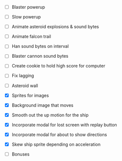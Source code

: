 - [ ] Blaster powerup
- [ ] Slow powerup
- [ ] Animate asteroid explosions & sound bytes
- [ ] Animate falcon trail
- [ ] Han sound bytes on interval
- [ ] Blaster cannon sound bytes
- [ ] Create cookie to hold high score for computer
- [ ] Fix lagging
- [ ] Asteroid wall
- [X] Sprites for images
- [X] Background image that moves
- [X] Smooth out the up motion for the ship
- [X] Incorporate modal for lost screen with replay button
- [X] Incorporate modal for about to show directions
- [X] Skew ship sprite depending on acceleration

- [ ] Bonuses
